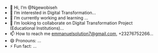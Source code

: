 - 👋 Hi, I’m @Ngewobiseh
- 👀 I’m interested in Digital Transformation...
- 🌱 I’m currently working and learning ...
- 💞️ I’m looking to collaborate on Digital Transformation Project (Educational Institutions)...
- 📫 How to reach me emmanuelsolution7@gmail.com, +23276752266...
- 😄 Pronouns: ...
- ⚡ Fun fact: ...

<!---
Ngewobiseh/Ngewobiseh is a ✨ special ✨ repository because its `README.md` (this file) appears on your GitHub profile.
You can click the Preview link to take a look at your changes.
--->
